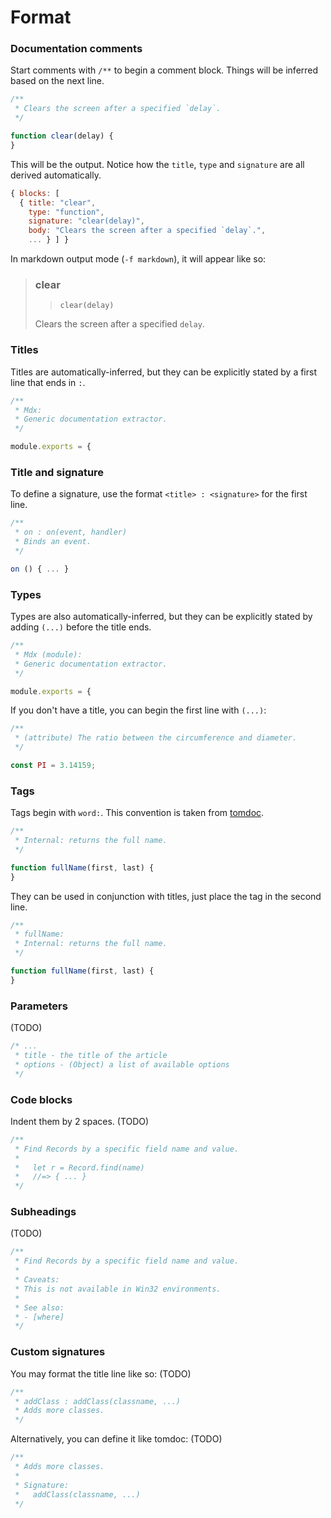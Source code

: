 # Format

### Documentation comments

Start comments with `/**` to begin a comment block. Things will be inferred based on the next line.

```js
/**
 * Clears the screen after a specified `delay`.
 */

function clear(delay) {
}
```

This will be the output. Notice how the `title`, `type` and `signature` are all derived automatically.

```js
{ blocks: [
  { title: "clear",
    type: "function",
    signature: "clear(delay)",
    body: "Clears the screen after a specified `delay`.",
    ... } ] }
```

In markdown output mode (`-f markdown`), it will appear like so:

> ### clear
> > `clear(delay)`
>
> Clears the screen after a specified `delay`.

### Titles

Titles are automatically-inferred, but they can be explicitly stated by a first line that ends in `:`.

```js
/**
 * Mdx:
 * Generic documentation extractor.
 */

module.exports = {
```

### Title and signature

To define a signature, use the format `<title> : <signature>` for the first line.

```js
/**
 * on : on(event, handler)
 * Binds an event.
 */

on () { ... }
```

### Types

Types are also automatically-inferred, but they can be explicitly stated by adding `(...)` before the title ends.

```js
/**
 * Mdx (module):
 * Generic documentation extractor.
 */

module.exports = {
```

If you don't have a title, you can begin the first line with `(...)`:

```js
/**
 * (attribute) The ratio between the circumference and diameter.
 */

const PI = 3.14159;
```

### Tags

Tags begin with `word:`. This convention is taken from [tomdoc].

```js
/**
 * Internal: returns the full name.
 */

function fullName(first, last) {
}
```

They can be used in conjunction with titles, just place the tag in the second line.

```js
/**
 * fullName:
 * Internal: returns the full name.
 */

function fullName(first, last) {
}
```

### Parameters

(TODO)

```js
/* ...
 * title - the title of the article
 * options - (Object) a list of available options
 */
```

### Code blocks

Indent them by 2 spaces. (TODO)

```js
/**
 * Find Records by a specific field name and value.
 *
 *   let r = Record.find(name)
 *   //=> { ... }
 */
```

### Subheadings

(TODO)

```js
/**
 * Find Records by a specific field name and value.
 *
 * Caveats:
 * This is not available in Win32 environments.
 *
 * See also:
 * - [where]
 */
```

### Custom signatures

You may format the title line like so: (TODO)

```js
/**
 * addClass : addClass(classname, ...)
 * Adds more classes.
 */
```

Alternatively, you can define it like tomdoc: (TODO)

```js
/**
 * Adds more classes.
 *
 * Signature:
 *   addClass(classname, ...)
 */
```

[tomdoc]: http://tomdoc.org/

